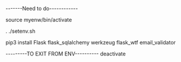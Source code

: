 -------Need to do------------

source myenw/bin/activate

. ./setenv.sh

pip3 install Flask flask_sqlalchemy  werkzeug flask_wtf email_validator


---------TO EXIT FROM ENV----------
deactivate

